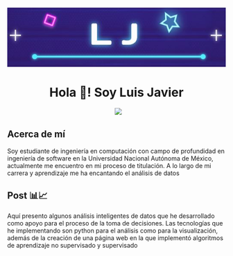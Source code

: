 <p align="center">
  <a href="https://github.com/LuisJavierFI"><img src = "LJ.JPG" > </a>
</p>
<h1 align=center> Hola 👋! Soy Luis Javier </h1
<br>
<p align='center'>
&nbsp;&nbsp;&nbsp;&nbsp;
  <a href="https://www.linkedin.com/in/luis-javier-morales-gonzález-1b95b414b/"><img src="https://img.shields.io/badge/linkedin-%230077B5.svg?&style=for-the-badge&logo=linkedin&logoColor=white" /></a>&nbsp;&nbsp;&nbsp;
</p>
  
## Acerca de mí
Soy estudiante de ingeniería en computación con campo de profundidad en ingeniería de software en la Universidad Nacional Autónoma de México, actualmente me encuentro en mi proceso de titulación. A lo largo de mi carrera y aprendizaje me ha encantando el análisis de datos 
 
## Post 📊📈
Aquí presento algunos análisis inteligentes de datos que he desarrollado como apoyo para el proceso de la toma de decisiones. Las tecnologías que he implementando son python para el análisis como para la visualización, además de la creación de una página web en la que implementó algoritmos de aprendizaje no supervisado y supervisado  
  

